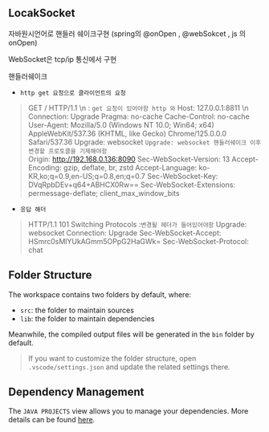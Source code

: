 ## LocakSocket

자바원시언어로 핸들러 쉐이크구현 (spring의 @onOpen , @webSokcet , js 의 onOpen)

WebSocket은 tcp/ip 통신에서 구현

핸들러쉐이크
- `http get 요청으로 클라이언트의 요청 `
>  GET / HTTP/1.1 \n               : `get 요청이 있어야함 http 와`
>  Host: 127.0.0.1:8811 \n
> Connection: Upgrade
> Pragma: no-cache
> Cache-Control: no-cache
> User-Agent: Mozilla/5.0 (Windows NT 10.0; Win64; x64) AppleWebKit/537.36 (KHTML, like Gecko) Chrome/125.0.0.0 Safari/537.36
> Upgrade: websocket                                    `Upgrade: websocket 핸들러쉐이크 이후 변경할 프로토클을 기제해야함`  
> Origin: http://192.168.0.136:8090
> Sec-WebSocket-Version: 13
> Accept-Encoding: gzip, deflate, br, zstd
> Accept-Language: ko-KR,ko;q=0.9,en-US;q=0.8,en;q=0.7
> Sec-WebSocket-Key: DVqRpbDEv+q64+ABHCX0Rw==
> Sec-WebSocket-Extensions: permessage-deflate; client_max_window_bits


- `응답 해더`
> HTTP/1.1 101 Switching Protocols       :`변경될 헤더가 들어있어야함`
> Upgrade: websocket
> Connection: Upgrade
> Sec-WebSocket-Accept: HSmrc0sMlYUkAGmm5OPpG2HaGWk=
> Sec-WebSocket-Protocol: chat


## Folder Structure

The workspace contains two folders by default, where:

- `src`: the folder to maintain sources
- `lib`: the folder to maintain dependencies

Meanwhile, the compiled output files will be generated in the `bin` folder by default.

> If you want to customize the folder structure, open `.vscode/settings.json` and update the related settings there.

## Dependency Management

The `JAVA PROJECTS` view allows you to manage your dependencies. More details can be found [here](https://github.com/microsoft/vscode-java-dependency#manage-dependencies).

